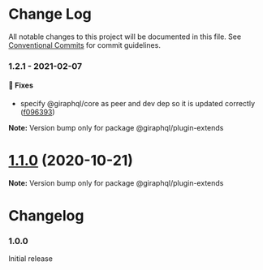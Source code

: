 # Change Log

All notable changes to this project will be documented in this file.
See [Conventional Commits](https://conventionalcommits.org) for commit guidelines.

### 1.2.1 - 2021-02-07

#### 🐞 Fixes

- specify @giraphql/core as peer and dev dep so it is updated correctly ([f096393](https://github.com/hayes/giraphql/commit/f096393))

**Note:** Version bump only for package @giraphql/plugin-extends





# [1.1.0](https://github.com/hayes/giraphql/compare/@giraphql/plugin-extends@1.1.0-alpha.0...@giraphql/plugin-extends@1.1.0) (2020-10-21)

**Note:** Version bump only for package @giraphql/plugin-extends





# Changelog

### 1.0.0

Initial release
